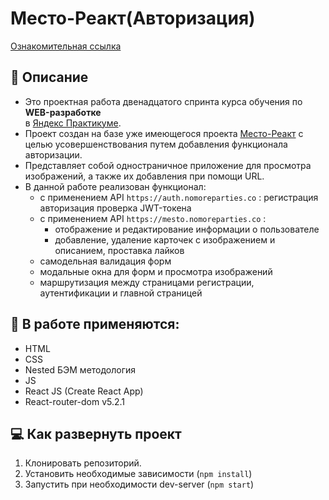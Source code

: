 # Место-Реакт(Авторизация)
[Ознакомительная ссылка](https://eugenecod.github.io/react-mesto-auth)

## :scroll: Описание
* Это проектная работа двенадцатого спринта курса обучения по __WEB-разработке__  
в [Яндекс Практикуме](https://practicum.yandex.ru/).
* Проект создан на базе уже имеющегося проекта [Место-Реакт](https://github.com/EugeneCod/mesto) c целью усовершенствования путем добавления функционала авторизации.
* Представляет собой одностраничное приложение для просмотра изображений, а также их добавления при помощи URL.
* В данной работе реализован функционал:
  * с применением API `https://auth.nomoreparties.co` :
    регистрация
    авторизация
    проверка JWT-токена
  * с применением API `https://mesto.nomoreparties.co` :
    * отображение и редактирование информации о пользователе
    * добавление, удаление карточек с изображением и описанием, проставка лайков
  * самодельная валидация форм
  * модальные окна для форм и просмотра изображений
  * маршрутизация между страницами регистрации, аутентификации и главной страницей

## :toolbox: В работе применяются:
* HTML
* CSS
* Nested БЭМ методология
* JS
* React JS (Create React App)
* React-router-dom v5.2.1

## :computer: Как развернуть проект
1. Клонировать репозиторий.
2. Установить необходимые зависимости (`npm install`)
3. Запустить при необходимости dev-server (`npm start`)
